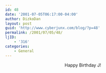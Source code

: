 ```yaml
---
id: 48
date: '2001-07-05T06:17:00-04:00'
author: DizkoDan
layout: post
guid: 'http://www.cyberjunx.com/blog/?p=48'
permalink: /2001/07/05/48/
ljID:
    - '316'
categories:
    - General
---
```


<font color="RED" size="4">  
</font>

<center>  
Happy Birthday J!  
</center>  
